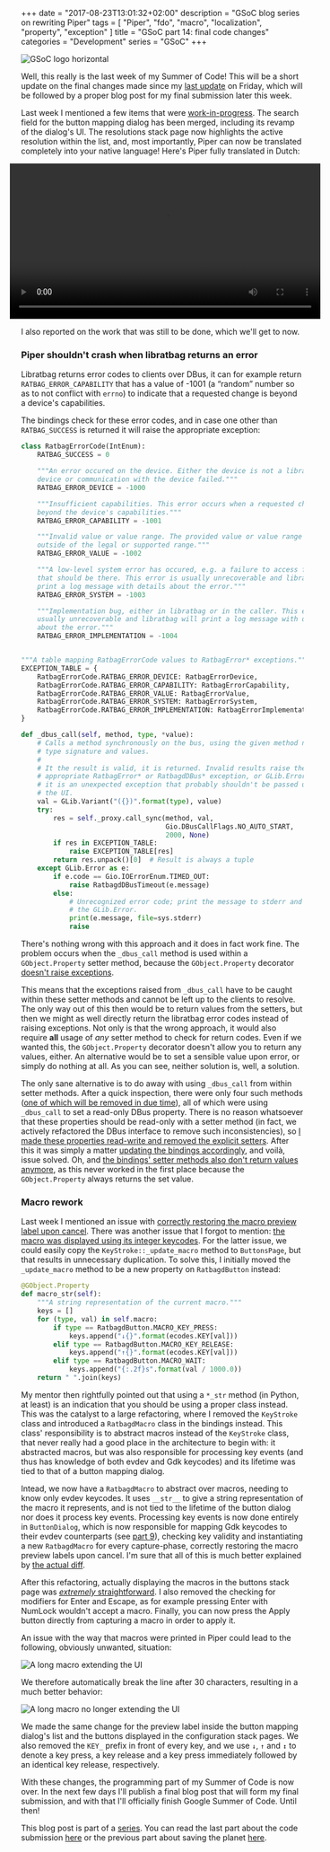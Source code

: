 +++
date = "2017-08-23T13:01:32+02:00"
description = "GSoC blog series on rewriting Piper"
tags = [ "Piper", "fdo", "macro", "localization", "property", "exception" ]
title = "GSoC part 14: final code changes"
categories = "Development"
series = "GSoC"
+++

![GSoC logo horizontal](/img/blog/gsoc-part-1/GSoC-logo-horizontal.svg)

Well, this really is the last week of my Summer of Code! This will be a short
update on the final changes made since my [last update](/blog/gsoc-part-13) on
Friday, which will be followed by a proper blog post for my final submission
later this week.

Last week I mentioned a few items that were
[work-in-progress](/blog/gsoc-part-13#work-in-progress). The search field for
the button mapping dialog has been merged, including its revamp of the dialog's
UI. The resolutions stack page now highlights the active resolution within the
list, and, most importantly, Piper can now be translated completely into your
native language! Here's Piper fully translated in Dutch:

<video style="max-width: 110%; width: 110%;margin-left: -4%" controls>
  <source src="/img/blog/gsoc-part-14/dutch.webm" type="video/webm">
Your browser does not support the video tag.
</video>

I also reported on the work that was still to be done, which we'll get to now.

### Piper shouldn't crash when libratbag returns an error

Libratbag returns error codes to clients over DBus, it can for example return
`RATBAG_ERROR_CAPABILITY` that has a value of -1001 (a <q>random</q> number so
as to not conflict with `errno`) to indicate that a requested change is beyond a
device's capabilities.

The bindings check for these error codes, and in case one other than
`RATBAG_SUCCESS` is returned it will raise the appropriate exception:

```python
class RatbagErrorCode(IntEnum):
    RATBAG_SUCCESS = 0

    """An error occured on the device. Either the device is not a libratbag
    device or communication with the device failed."""
    RATBAG_ERROR_DEVICE = -1000

    """Insufficient capabilities. This error occurs when a requested change is
    beyond the device's capabilities."""
    RATBAG_ERROR_CAPABILITY = -1001

    """Invalid value or value range. The provided value or value range is
    outside of the legal or supported range."""
    RATBAG_ERROR_VALUE = -1002

    """A low-level system error has occured, e.g. a failure to access files
    that should be there. This error is usually unrecoverable and libratbag will
    print a log message with details about the error."""
    RATBAG_ERROR_SYSTEM = -1003

    """Implementation bug, either in libratbag or in the caller. This error is
    usually unrecoverable and libratbag will print a log message with details
    about the error."""
    RATBAG_ERROR_IMPLEMENTATION = -1004


"""A table mapping RatbagErrorCode values to RatbagError* exceptions."""
EXCEPTION_TABLE = {
    RatbagErrorCode.RATBAG_ERROR_DEVICE: RatbagErrorDevice,
    RatbagErrorCode.RATBAG_ERROR_CAPABILITY: RatbagErrorCapability,
    RatbagErrorCode.RATBAG_ERROR_VALUE: RatbagErrorValue,
    RatbagErrorCode.RATBAG_ERROR_SYSTEM: RatbagErrorSystem,
    RatbagErrorCode.RATBAG_ERROR_IMPLEMENTATION: RatbagErrorImplementation
}

def _dbus_call(self, method, type, *value):
    # Calls a method synchronously on the bus, using the given method name,
    # type signature and values.
    #
    # It the result is valid, it is returned. Invalid results raise the
    # appropriate RatbagError* or RatbagdDBus* exception, or GLib.Error if
    # it is an unexpected exception that probably shouldn't be passed up to
    # the UI.
    val = GLib.Variant("({})".format(type), value)
    try:
        res = self._proxy.call_sync(method, val,
                                    Gio.DBusCallFlags.NO_AUTO_START,
                                    2000, None)
        if res in EXCEPTION_TABLE:
            raise EXCEPTION_TABLE[res]
        return res.unpack()[0]  # Result is always a tuple
    except GLib.Error as e:
        if e.code == Gio.IOErrorEnum.TIMED_OUT:
            raise RatbagdDBusTimeout(e.message)
        else:
            # Unrecognized error code; print the message to stderr and raise
            # the GLib.Error.
            print(e.message, file=sys.stderr)
            raise
```

There's nothing wrong with this approach and it does in fact work fine. The
problem occurs when the `_dbus_call` method is used within a `GObject.Property`
setter method, because the `GObject.Property` decorator [doesn't raise
exceptions](https://stackoverflow.com/questions/19639089/no-exceptions-from-gobject-properties-in-pygobject).

This means that the exceptions raised from `_dbus_call` have to be caught within
these setter methods and cannot be left up to the clients to resolve. The only
way out of this then would be to return values from the setters, but then we
might as well directly return the libratbag error codes instead of raising
exceptions. Not only is that the wrong approach, it would also require **all**
usage of *any* setter method to check for return codes. Even if we wanted this,
the `GObject.Property` decorator doesn't allow you to return any values, either.
An alternative would be to set a sensible value upon error, or simply do nothing
at all. As you can see, neither solution is, well, a solution.

The only sane alternative is to do away with using `_dbus_call` from within
setter methods. After a quick inspection, there were only four such methods ([one
of which will be removed in due
time](https://github.com/libratbag/libratbag/issues/243)), all of which were
using `_dbus_call` to set a read-only DBus property. There is no reason
whatsoever that these properties should be read-only with a setter method (in
fact, we actively refactored the DBus interface to remove such inconsistencies),
so [I made these properties read-write and removed the explicit
setters](https://github.com/libratbag/libratbag/pull/290). After this it was
simply a matter [updating the bindings
accordingly](https://github.com/libratbag/piper/pull/148), and voilà, issue
solved. Oh, and [the bindings' setter methods also don't return values
anymore](https://github.com/libratbag/piper/pull/145), as this never worked in
the first place because the `GObject.Property` always returns the set value.

### Macro rework

Last week I mentioned an issue with [correctly restoring the macro preview label
upon cancel](https://github.com/libratbag/piper/issues/141). There was another
issue that I forgot to mention: [the macro was displayed using its integer
keycodes](https://github.com/libratbag/piper/issues/100). For the latter issue,
we could easily copy the `KeyStroke::_update_macro` method to `ButtonsPage`, but
that results in unnecessary duplication. To solve this, I initially moved the
`_update_macro` method to be a new property on `RatbagdButton` instead:

```python
@GObject.Property
def macro_str(self):
    """A string representation of the current macro."""
    keys = []
    for (type, val) in self.macro:
        if type == RatbagdButton.MACRO_KEY_PRESS:
            keys.append("↓{}".format(ecodes.KEY[val]))
        elif type == RatbagdButton.MACRO_KEY_RELEASE:
            keys.append("↑{}".format(ecodes.KEY[val]))
        elif type == RatbagdButton.MACRO_WAIT:
            keys.append("{:.2f}s".format(val / 1000.0))
    return " ".join(keys)
```

My mentor then rightfully pointed out that using a `*_str` method (in Python, at
least) is an indication that you should be using a proper class instead. This
was the catalyst to a large refactoring, where I removed the `KeyStroke` class
and introduced a `RatbagdMacro` class in the bindings instead. This class'
responsibility is to abstract macros instead of the `KeyStroke` class, that
never really had a good place in the architecture to begin with: it abstracted
macros, but was also responsible for processing key events (and thus has
knowledge of both evdev and Gdk keycodes) and its lifetime was tied to that of a
button mapping dialog.

Intead, we now have a `RatbagdMacro` to abstract over macros, needing to know
only evdev keycodes. It uses `__str__` to give a string representation of the
macro it represents, and is not tied to the lifetime of the button dialog nor
does it process key events. Processing key events is now done entirely in
`ButtonDialog`, which is now responsible for mapping Gdk keycodes to their evdev
counterparts (see [part 9](/blog/gsoc-part-9)), checking key validity and
instantiating a new `RatbagdMacro` for every capture-phase, correctly restoring
the macro preview labels upon cancel. I'm sure that all of this is much better
explained by [the actual
diff](https://github.com/libratbag/piper/pull/136/commits/38e6843084d4bc58e921d3a877e9e9fbe9b675fd).

After this refactoring, actually displaying the macros in the buttons stack page
was [*extremely*
straightforward](https://github.com/libratbag/piper/pull/136/commits/6dd64f661e2f51ae41d12e08ff76a18f5b708490).
I also removed the checking for modifiers for Enter and Escape, as for example
pressing Enter with NumLock wouldn't accept a macro. Finally, you can now press
the Apply button directly from capturing a macro in order to apply it.

An issue with the way that macros were printed in Piper could lead to the
following, obviously unwanted, situation:

![A long macro extending the UI](/img/blog/gsoc-part-14/long_macro.png)

We therefore automatically break the line after 30 characters, resulting in a
much better behavior:

![A long macro no longer extending the UI](/img/blog/gsoc-part-14/long_macro_fixed.png)

We made the same change for the preview label inside the button mapping dialog's
list and the buttons displayed in the configuration stack pages. We also removed
the `KEY_` prefix in front of every key, and we use `↓`, `↑` and `↕` to denote a
key press, a key release and a key press immediately followed by an identical
key release, respectively.

With these changes, the programming part of my Summer of Code is now over. In
the next few days I'll publish a final blog post that will form my final
submission, and with that I'll officially finish Google Summer of Code. Until
then!

This blog post is part of a [series](/series/gsoc/). You can read the last part about the code
submission [here](/blog/gsoc-part-15) or the previous part about saving the
planet [here](/blog/gsoc-part-13).
